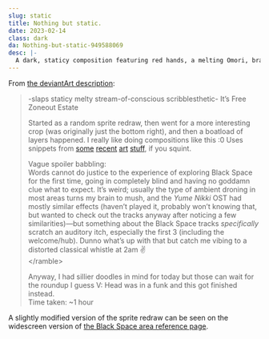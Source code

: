```yaml
---
slug: static
title: Nothing but static.
date: 2023-02-14
class: dark
da: Nothing-but-static-949588069
desc: |-
  A dark, staticy composition featuring red hands, a melting Omori, branch coral, and footprints; based loosely on the aesthetic of Black Space's "<span class="omo">Suspense</span>."
---
```

From [the deviantArt description](https://www.deviantart.com/a-flyleaf/art/Nothing-but-static-949588069):
<blockquote class="da" markdown="1">
-slaps staticy melty stream-of-conscious scribblesthetic- It’s Free Zoneout Estate

Started as a random sprite redraw, then went for a more interesting crop (was originally just the bottom right), and then a boatload of layers happened. I really like doing compositions like this :0 Uses snippets from [some](https://www.deviantart.com/a-flyleaf/art/0193-945882855) [recent](https://www.deviantart.com/a-flyleaf/art/you-don-t-know-947380989) [art](roundup-2023-01) [stuff](omori), if you squint.

Vague spoiler babbling:  
Words cannot do justice to the experience of exploring Black Space for the first time, going in completely blind and having no goddamn clue what to expect. It’s weird; usually the type of ambient droning in most areas turns my brain to mush, and the <i>Yume Nikki</i> OST had mostly similar effects (haven’t played it, probably won’t knowing that, but wanted to check out the tracks anyway after noticing a few similarities)—but something about the Black Space tracks *specifically* scratch an auditory itch, especially the first 3 (including the welcome/hub). Dunno what’s up with that but catch me vibing to a distorted classical whistle at 2am ✌️  
&lt;/ramble&gt;

Anyway, I had sillier doodles in mind for today but those can wait for the roundup I guess V: Head was in a funk and this got finished instead.  
Time taken: ~1 hour
</blockquote>

A slightly modified version of the sprite redraw can be seen on the widescreen version of [the Black Space area reference page](../black-space).